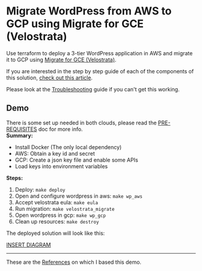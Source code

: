 # Migrate WordPress from AWS to GCP using Migrate for GCE (Velostrata)

Use terraform to deploy a 3-tier WordPress application in AWS and migrate it to GCP using [Migrate for GCE (Velostrata)](https://cloud.google.com/migrate/compute-engine/docs/4.5/).

If you are interested in the step by step guide of each of the components of this solution, [check out this article](https://medium.com/@afcastano/deploy-a-3-tier-wordpress-solution-in-aws-using-terraform-f772e0fcaaf3?source=friends_link&sk=d68767810e5bcd0ecaf27388fb7605a7).

Please look at the [Troubleshooting](docs/TROUBLE_SHOOTING.md) guide if you can't get this working.

## Demo
There is some set up needed in both clouds, please read the [PRE-REQUISITES](docs/demo/PRE-REQUISITES.md) doc for more info.  
**Summary:**
- Install Docker (The only local dependency)
- AWS: Obtain a key id and secret
- GCP: Create a json key file and enable some APIs
- Load keys into environment variables

**Steps:**
1. Deploy: `make deploy`
2. Open and configure wordpress in aws: `make wp_aws`
3. Accept velostrata eula: `make eula`
4. Run migration: `make velostrata_migrate`
5. Open wordpress in gcp: `make wp_gcp`
6. Clean up resources: `make destroy`

The deployed solution will look like this:

[INSERT DIAGRAM]()

---
These are the [References](docs/ACKNOWLEDGEMENTS.md) on which I based this demo.
